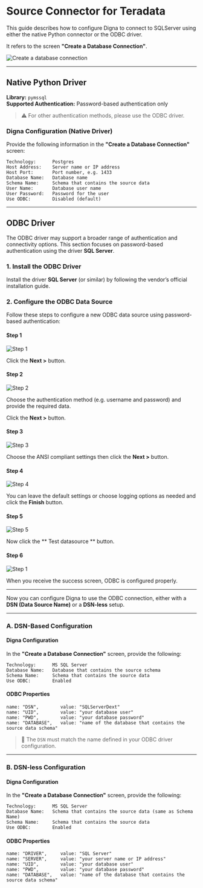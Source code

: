 # Source Connector for Teradata

This guide describes how to configure Digna to connect to SQLServer using either the native Python connector or the ODBC driver.

It refers to the screen **"Create a Database Connection"**.

![Create a database connection](images/data_source_config_input_mask.png)

---

## Native Python Driver

**Library:** `pymssql`  
**Supported Authentication:** Password-based authentication only

> ⚠️ For other authentication methods, please use the ODBC driver.

### Digna Configuration (Native Driver)

Provide the following information in the **"Create a Database Connection"** screen:

```
Technology:      Postgres
Host Address:    Server name or IP address
Host Port:       Port number, e.g. 1433
Database Name:   Database name
Schema Name:     Schema that contains the source data
User Name:       Database user name
User Password:   Password for the user
Use ODBC:        Disabled (default)
```

---

## ODBC Driver

The ODBC driver may support a broader range of authentication and connectivity options. This section focuses on password-based authentication using the driver **SQL Server**.

### 1. Install the ODBC Driver

Install the driver **SQL Server** (or similar) by following the vendor’s official installation guide.

### 2. Configure the ODBC Data Source

Follow these steps to configure a new ODBC data source using password-based authentication:

#### Step 1
![Step 1](images/sqlserver/create_odbc_data_source_step1.png)

Click the **Next >** button.

#### Step 2
![Step 2](images/sqlserver/create_odbc_data_source_step2.png)

Choose the authentication method (e.g. username and password)
and provide the required data.

Click the **Next >** button.

#### Step 3
![Step 3](images/sqlserver/create_odbc_data_source_step3.png)

Choose the ANSI compliant settings then click the **Next >** button.

#### Step 4
![Step 4](images/sqlserver/create_odbc_data_source_step4.png)

You can leave the default settings or choose logging options as needed 
and click the **Finish** button. 

#### Step 5
![Step 5](images/sqlserver/create_odbc_data_source_step5.png)

Now click the ** Test datasource ** button.

#### Step 6
![Step 1](images/sqlserver/create_odbc_data_source_step6.png)

When you receive the success screen, ODBC is configured properly.

---

Now you can configure Digna to use the ODBC connection, either with a **DSN (Data Source Name)** or a **DSN-less** setup.

---

### A. DSN-Based Configuration

#### Digna Configuration

In the **"Create a Database Connection"** screen, provide the following:

```
Technology:      MS SQL Server
Database Name:   Database that contains the source schema
Schema Name:     Schema that contains the source data
Use ODBC:        Enabled
```

#### ODBC Properties

```
name: "DSN",        value: "SQLServerDext"
name: "UID",        value: "your database user"
name: "PWD",        value: "your database password"
name: "DATABASE",   value: "name of the database that contains the source data schema"

```

> 🔹 The `DSN` must match the name defined in your ODBC driver configuration.

---

### B. DSN-less Configuration

#### Digna Configuration

In the **"Create a Database Connection"** screen, provide the following:

```
Technology:      MS SQL Server
Database Name:   Schema that contains the source data (same as Schema Name)
Schema Name:     Schema that contains the source data
Use ODBC:        Enabled
```

#### ODBC Properties

```
name: "DRIVER",     value: "SQL Server"
name: "SERVER",     value: "your server name or IP address"
name: "UID",        value: "your database user"
name: "PWD",        value: "your database password"
name: "DATABASE",   value: "name of the database that contains the source data schema"
```
